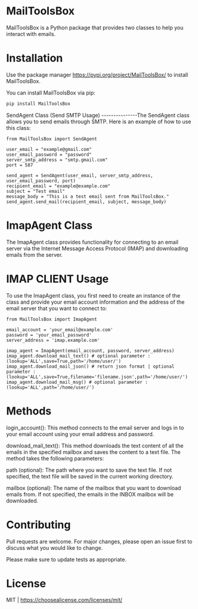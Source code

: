 # MailToolsBox

MailToolsBox is a Python package that provides two classes to help you
interact with emails.

# Installation

Use the package manager <https://pypi.org/project/MailToolsBox/> to
install MailToolsBox.

You can install MailToolsBox via pip:

``` bash
pip install MailToolsBox
```

SendAgent Class (Send SMTP Usage) \-\-\-\-\-\-\-\-\-\-\-\-\-\--The
SendAgent class allows you to send emails through SMTP. Here is an
example of how to use this class:

``` pycon
from MailToolsBox import SendAgent

user_email = "example@gmail.com"
user_email_password = "password"
server_smtp_address = "smtp.gmail.com"
port = 587

send_agent = SendAgent(user_email, server_smtp_address, user_email_password, port)
recipient_email = "example@example.com"
subject = "Test email"
message_body = "This is a test email sent from MailToolsBox."
send_agent.send_mail(recipient_email, subject, message_body)
```

# ImapAgent Class

The ImapAgent class provides functionality for connecting to an email
server via the Internet Message Access Protocol (IMAP) and downloading
emails from the server.

# IMAP CLIENT Usage

To use the ImapAgent class, you first need to create an instance of the
class and provide your email account information and the address of the
email server that you want to connect to:

``` pycon
from MailToolsBox import ImapAgent

email_account = 'your_email@example.com'
password = 'your_email_password'
server_address = 'imap.example.com'

imap_agent = ImapAgent(email_account, password, server_address)
imap_agent.download_mail_text() # optional parameter : (lookup='ALL',save=True,path='/home/user/')
imap_agent.download_mail_json() # return json format | optional parameter : (lookup='ALL',save=True,filename='filename.json',path='/home/user/')
imap_agent.download_mail_msg() # optional parameter : (lookup='ALL',path='/home/user/')
```

# Methods

login_account(): This method connects to the email server and logs in to
your email account using your email address and password.

download_mail_text(): This method downloads the text content of all the
emails in the specified mailbox and saves the content to a text file.
The method takes the following parameters:

path (optional): The path where you want to save the text file. If not
specified, the text file will be saved in the current working directory.

mailbox (optional): The name of the mailbox that you want to download
emails from. If not specified, the emails in the INBOX mailbox will be
downloaded.

# Contributing

Pull requests are welcome. For major changes, please open an issue first
to discuss what you would like to change.

Please make sure to update tests as appropriate.

# License

MIT \| <https://choosealicense.com/licenses/mit/>
